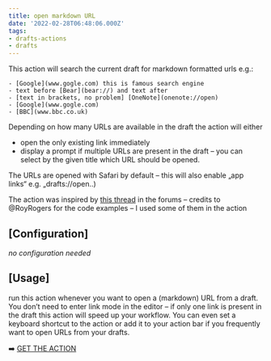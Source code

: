 ```yaml
---
title: open markdown URL
date: '2022-02-28T06:48:06.000Z'
tags:
- drafts-actions
- drafts
---
```

This action will search the current draft for markdown formatted urls e.g.:

```
- [Google](www.gogle.com) this is famous search engine
- text before [Bear](bear://) and text after
- [text in brackets, no problem] [OneNote](onenote://open)
- [Google](www.gogle.com)
- [BBC](www.bbc.co.uk)
```

Depending on how many URLs are available in the draft the action will either

- open the only existing link immediately
- display a prompt if multiple URLs are present in the draft – you can select by the given title which URL should be opened.

The URLs are opened with Safari by default – this will also enable „app links“ e.g. „drafts://open..)

The action was inspired by [this thread](https://forums.getdrafts.com/t/i-can-t-seem-to-open-a-url-from-a-scrip/6980/16) in the forums – credits to @RoyRogers for the code examples – I used some of them in the action

## \[Configuration\]

_no configuration needed_

## \[Usage\]

run this action whenever you want to open a (markdown) URL from a draft. You don’t need to enter link mode in the editor – if only one link is present in the draft this action will speed up your workflow. You can even set a keyboard shortcut to the action or add it to your action bar if you frequently want to open URLs from your drafts.

➡️ [GET THE ACTION](https://directory.getdrafts.com/a/17E)